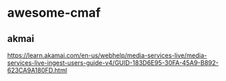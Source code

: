 # awesome-cmaf

## akmai

https://learn.akamai.com/en-us/webhelp/media-services-live/media-services-live-ingest-users-guide-v4/GUID-183D6E95-30FA-45A9-B892-623CA9A180FD.html
